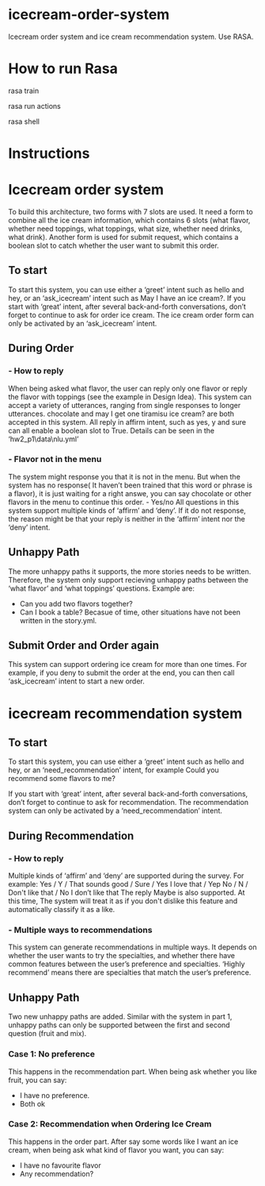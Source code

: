 # icecream-order-system
Icecream order system and ice cream recommendation system.  Use RASA.
# How to run Rasa

rasa train

rasa run actions

rasa shell


# Instructions 
# Icecream order system

To build this architecture, two forms with 7 slots are used. It need a form to combine all the
ice cream information, which contains 6 slots (what flavor, whether need toppings, what
toppings, what size, whether need drinks, what drink). Another form is used for submit
request, which contains a boolean slot to catch whether the user want to submit this order.

## To start
To start this system, you can use either a ‘greet’ intent such as hello and hey, or an
‘ask_icecream’ intent such as May I have an ice cream?.
If you start with ‘great’ intent, after several back-and-forth conversations, don’t forget to
continue to ask for order ice cream. The ice cream order form can only be activated by an
‘ask_icecream’ intent.

## During Order
### - How to reply
When being asked what flavor, the user can reply only one flavor or reply the flavor with
toppings (see the example in Design Idea). This system can accept a variety of utterances,
ranging from single responses to longer utterances. chocolate and may I get one tiramisu ice cream? are both accepted in this system. All reply in affirm intent, such as yes, y and sure can
all enable a boolean slot to True. Details can be seen in the ‘hw2_p1\data\nlu.yml’
### - Flavor not in the menu
The system might response you that it is not in the menu. But when the system has no
response( It haven’t been trained that this word or phrase is a flavor), it is just waiting for a
right answe, you can say chocolate or other flavors in the menu to continue this order. - Yes/no
All questions in this system support multiple kinds of ‘affirm’ and ‘deny’. If it do not
response, the reason might be that your reply is neither in the ‘affirm’ intent nor the ‘deny’
intent.

## Unhappy Path
The more unhappy paths it supports, the more stories needs to be written. Therefore, the
system only support recieving unhappy paths between the ‘what flavor’ and ‘what toppings’
questions. Example are:
- Can you add two flavors together?
- Can I book a table?
Becasue of time, other situations have not been written in the story.yml.

## Submit Order and Order again
This system can support ordering ice cream for more than one times. For example, if you
deny to submit the order at the end, you can then call ‘ask_icecream’ intent to start a new
order.


# icecream recommendation system

## To start
To start this system, you can use either a ‘greet’ intent such as hello and hey, or an
‘need_recommendation’ intent, for example Could you recommend some flavors to me?

If you start with ‘great’ intent, after several back-and-forth conversations, don’t forget to
continue to ask for recommendation. The recommendation system can only be activated by a
‘need_recommendation’ intent.

## During Recommendation
### - How to reply
Multiple kinds of ‘affirm’ and ‘deny’ are supported during the survey. For example:
Yes / Y / That sounds good / Sure / Yes I love that / Yep
No / N / Don't like that / No I don’t like that
The reply Maybe is also supported. At this time, The system will treat it as if you don't dislike
this feature and automatically classify it as a like.
### - Multiple ways to recommendations
This system can generate recommendations in multiple ways. It depends on whether the user
wants to try the specialties, and whether there have common features between the user’s
preference and specialties. ‘Highly recommend’ means there are specialties that match the
user’s preference.

## Unhappy Path
Two new unhappy paths are added. Similar with the system in part 1, unhappy paths can only
be supported between the first and second question (fruit and mix).
### Case 1: No preference
This happens in the recommendation part. When being ask whether you like fruit, you can
say:
- I have no preference.
- Both ok
### Case 2: Recommendation when Ordering Ice Cream
This happens in the order part. After say some words like I want an ice cream, when being
ask what kind of flavor you want, you can say:
- I have no favourite flavor
- Any recommendation?
